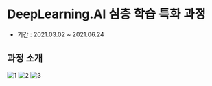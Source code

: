 # DeepLearning.AI 심층 학습 특화 과정
- 기간 : 2021.03.02 ~ 2021.06.24

## 과정 소개

![1](https://user-images.githubusercontent.com/81011613/132118739-513d50e9-5fc5-440c-b927-8085c4e19527.png)
![2](https://user-images.githubusercontent.com/81011613/132118743-bd41957f-dc5d-4ff6-b503-5b8a6d8dceb6.png)
![3](https://user-images.githubusercontent.com/81011613/132118745-288f3358-36e1-4ba6-824d-b02af161aea0.png)



